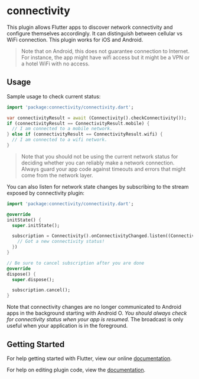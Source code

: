 # connectivity

This plugin allows Flutter apps to discover network connectivity and configure themselves
accordingly. It can distinguish between cellular vs WiFi connection. This plugin works for iOS and
Android.

> Note that on Android, this does not guarantee connection to Internet. For instance, the app might have wifi access but it might be a VPN or a hotel WiFi with no access.

## Usage

Sample usage to check current status:

```dart
import 'package:connectivity/connectivity.dart';

var connectivityResult = await (Connectivity().checkConnectivity());
if (connectivityResult == ConnectivityResult.mobile) {
  // I am connected to a mobile network.
} else if (connectivityResult == ConnectivityResult.wifi) {
  // I am connected to a wifi network.
}
```

> Note that you should not be using the current network status for deciding whether you can reliably make a network connection. Always guard your app code against timeouts and errors that might come from the network layer.

You can also listen for network state changes by subscribing to the stream exposed by connectivity
plugin:

```dart
import 'package:connectivity/connectivity.dart';

@override
initState() {
  super.initState();

  subscription = Connectivity().onConnectivityChanged.listen((ConnectivityResult result) {
    // Got a new connectivity status!
  })
}

// Be sure to cancel subscription after you are done
@override
dispose() {
  super.dispose();

  subscription.cancel();
}
```

Note that connectivity changes are no longer communicated to Android apps in the background starting
with Android O. *You should always check for connectivity status when your app is resumed.* The
broadcast is only useful when your application is in the foreground.

## Getting Started

For help getting started with Flutter, view our online
[documentation](http://flutter.io/).

For help on editing plugin code, view
the [documentation](https://flutter.io/platform-plugins/#edit-code).

